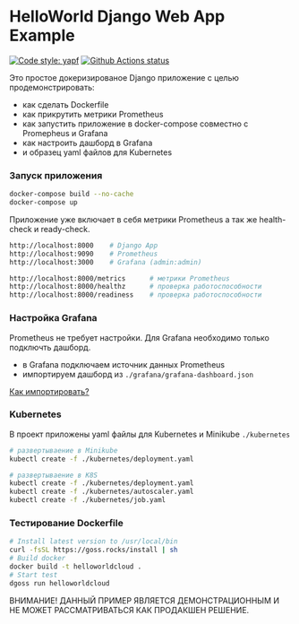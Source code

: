 # HelloWorld Django Web App Example

[![Code style: yapf](https://img.shields.io/badge/code%20style-yapf-orange)](https://github.com/google/yapf)
[![Github Actions status](https://action-badges.now.sh/neegor/helloworldcloud)](https://github.com/neegor/helloworldcloud/actions)

Это простое докеризированое Django приложение с целью продемонстрировать:
* как сделать Dockerfile
* как прикрутить метрики Prometheus
* как запустить приложение в docker-compose совместно с Promepheus и Grafana
* как настроить дашборд в Grafana
* и образец yaml файлов для Kubernetes

### Запуск приложения

```bash
docker-compose build --no-cache
docker-compose up
```

Приложение уже включает в себя метрики Prometheus а так же health-check и ready-check.

```bash
http://localhost:8000    # Django App
http://localhost:9090    # Prometheus
http://localhost:3000    # Grafana (admin:admin)

http://localhost:8000/metrics      # метрики Prometheus
http://localhost:8000/healthz      # проверка работоспособности
http://localhost:8000/readiness    # проверка работоспособности
```

### Настройка Grafana

Prometheus не требует настройки. Для Grafana необходимо только подключть дашборд.

* в Grafana подключаем источник данных Prometheus
* импортируем дашборд из ```./grafana/grafana-dashboard.json```

[Как импортировать?](http://docs.grafana.org/reference/export_import/#importing-a-dashboard)

### Kubernetes

В проект приложены yaml файлы для Kubernetes и Minikube ```./kubernetes```

```bash
# развертываение в Minikube
kubectl create -f ./kubernetes/deployment.yaml

# развертываение в K8S
kubectl create -f ./kubernetes/deployment.yaml
kubectl create -f ./kubernetes/autoscaler.yaml
kubectl create -f ./kubernetes/job.yaml
```

### Тестирование Dockerfile

```bash
# Install latest version to /usr/local/bin
curl -fsSL https://goss.rocks/install | sh
# Build docker
docker build -t helloworldcloud .
# Start test
dgoss run helloworldcloud
```

ВНИМАНИЕ! ДАННЫЙ ПРИМЕР ЯВЛЯЕТСЯ ДЕМОНСТРАЦИОННЫМ И НЕ МОЖЕТ РАССМАТРИВАТЬСЯ КАК ПРОДАКШЕН РЕШЕНИЕ.
